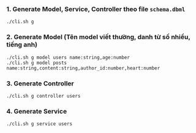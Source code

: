 ### 1. Generate Model, Service, Controller theo file `schema.dbml`
```
./cli.sh g
```
### 2. Generate Model (Tên model viết thường, danh từ số nhiều, tiếng anh)
```
./cli.sh g model users name:string,age:number
./cli.sh g model posts name:string,content:string,author_id:number,heart:number
```
### 3. Generate Controller
```
./cli.sh g controller users
```
### 4. Generate Service
```
./cli.sh g service users
```